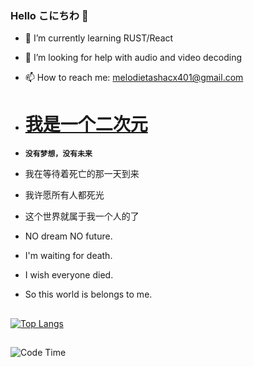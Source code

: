 ### Hello こにちわ 👋

     
             
              
  
- 🌱 I’m currently learning RUST/React
- 🤔 I’m looking for help with audio and video decoding
- 📫 How to reach me: melodietashacx401@gmail.com

- # [ 我是一个二次元](https://zh.m.wikipedia.org/zh-hans/ACG)
- __`没有梦想，没有未来`__<br>
- 我在等待着死亡的那一天到来<br>
- 我许愿所有人都死光<br>
- 这个世界就属于我一个人的了<br>
 

- NO dream  NO future.<br>
- I'm waiting for death.<br>
- I wish everyone died.<br>
- So this world is belongs to me.
 
##
  
[![Top Langs](https://github-readme-stats.vercel.app/api/top-langs/?username=RazeOP374&layout=compact)](https://github.com/anuraghazra/github-readme-stats)
##
 
<!--START_SECTION:waka-->
![Code Time](http://img.shields.io/badge/Code%20Time-21%20mins-blue)
 



<!--END_SECTION:waka-->
